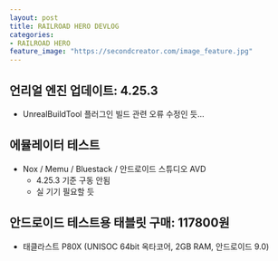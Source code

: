 ```yaml
---
layout: post
title: RAILROAD HERO DEVLOG
categories:
- RAILROAD HERO
feature_image: "https://secondcreator.com/image_feature.jpg"
---
```


## 언리얼 엔진 업데이트: 4.25.3
- UnrealBuildTool 플러그인 빌드 관련 오류 수정인 듯…

## 에뮬레이터 테스트
- Nox / Memu / Bluestack / 안드로이드 스튜디오 AVD
  - 4.25.3 기준 구동 안됨
  - 실 기기 필요할 듯

## 안드로이드 테스트용 태블릿 구매: 117800원
- 태클라스트 P80X (UNISOC 64bit 옥타코어, 2GB RAM, 안드로이드 9.0)
